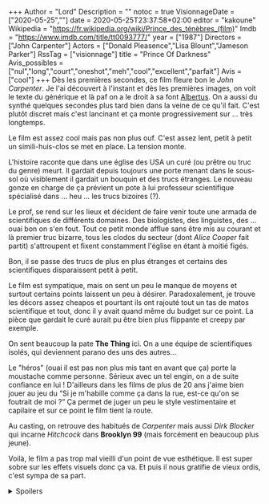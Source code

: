 +++
Author = "Lord"
Description = ""
notoc = true
VisionnageDate = ["2020-05-25",""]
date = 2020-05-25T23:37:58+02:00
editor = "kakoune"
Wikipedia = "https://fr.wikipedia.org/wiki/Prince_des_ténèbres_(film)"
Imdb = "https://www.imdb.com/title/tt0093777/"
year = ["1987"]
Directors = ["John Carpenter"]
Actors = ["Donald Pleasence","Lisa Blount","Jameson Parker"]
RssTag = ["visionnage"]
title = "Prince Of Darkness"
Avis_possibles = ["nul","long","court","oneshot","meh","cool","excellent","parfait"]
Avis = ["cool"] 
+++
Dès les premières secondes, ce film fleure bon le *John Carpenter*.
Je l'ai découvert à l'instant et dès les premières images, on voit le texte du générique et là paf on a le droit à sa font [Albertus](https://fontsinuse.com/uses/19085/directed-by-john-carpenter).
On a aussi du synthé quelques secondes plus tard bien dans la veine de ce qu'il fait.
C'est plutôt discret mais c'est lancinant et ça monte progressivement sur … très longtemps.

Le film est assez cool mais pas non plus ouf.
C'est assez lent, petit à petit un simili-huis-clos se met en place.
La tension monte.

L'histoire raconte que dans une église des USA un curé (ou prêtre ou truc du genre) meurt.
Il gardait depuis toujours une porte menant dans le sous-sol où visiblement il gardait un bouquin et des trucs étranges.
Le nouveau gonze en charge de ça prévient un pote à lui professeur scientifique spécialisé dans … heu … les trucs bizoires (?).

Le prof, se rend sur les lieux et décident de faire venir toute une armada de scientifiques de différents domaines.
Des biologistes, des linguistes, des … ouai bon on s'en fout.
Tout ce petit monde afflue sans être mis au courant et là premier truc bizarre, tous les clodos du secteur (dont *Alice Cooper* fait partit) s'attroupent et fixent constamment l'église en étant à moitié figés.

Bon, il se passe des trucs de plus en plus étranges et certains des scientifiques disparaissent petit à petit.

Le film est sympatique, mais on sent un peu le manque de moyens et surtout certains points laissent un peu à désirer.
Paradoxalement, je trouve les décors assez cheapos et pourtant ils ont rajouté tout un tas de matos scientifique et tout, donc il y avait quand même du budget sur ce point.
La pièce que gardait le curé aurait pu être bien plus flippante et creepy par exemple.

On sent beaucoup la pate **The Thing** ici.
On a une équipe de scientifiques isolés, qui deviennent parano des uns des autres…

Le "héros" (ouai il est pas non plus mis tant en avant que ça) porte la moustache comme personne.
Sérieux avec un tel engin, on a de suite confiance en lui !
D'ailleurs dans les films de plus de 20 ans j'aime bien jouer au jeu du “Si je m'habille comme ça dans la rue, est-ce qu'on se foutrait de moi ?”
Ça permet de juger un peu le style vestimentaire et capilaire et sur ce point le film tient la route.

Au casting, on retrouve des habitués de *Carpenter* mais aussi *Dirk Blocker* qui incarne *Hitchcock* dans **Brooklyn 99** (mais forcément en beaucoup plus jeune).

Voilà, le film a pas trop mal vieilli d'un point de vue esthétique.
Il est super sobre sur les effets visuels donc ça va.
Et puis il nous gratifie de vieux ordis, c'est sympa de sa part.


<details><summary>Spoilers</summary>
Le déroulement final me laisse quelque peu dubitatif.
Tout ça semble si fragile.

Et puis la communication à base de Tachyon provenant du futur… ça sert à quoi ?
Juste permettre le ptit twist final où la meuf reviendra en 1999 ?
C'est cher payé pour pas chipette, ptet qu'on se serait contenté d'un simple reflet dans le miroir avec un sourir démoniaque, non ?
</details>
